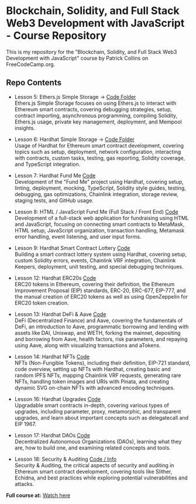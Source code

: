 # Blockchain, Solidity, and Full Stack Web3 Development with JavaScript - Course Repository

This is my repository for the "Blockchain, Solidity, and Full Stack Web3 Development with JavaScript" course by Patrick Collins on FreeCodeCamp.org.

## Repo Contents

- Lesson 5: Ethers.js Simple Storage -> [Code Folder](https://github.com/Astronaut828/SolidityCourse/tree/main/hh-solidity/ethers-simple-storage)<br>
 Ethers.js Simple Storage focuses on using Ethers.js to interact with Ethereum smart contracts, covering debugging strategies, setup, contract importing, asynchronous programming, compiling Solidity, Ethers.js usage, private key management, deployment, and Mempool insights.

- Lesson 6: Hardhat Simple Storage -> [Code Folder](https://github.com/Astronaut828/SolidityCourse/tree/main/hh-solidity/hardhat-simple-storage)<br>
Usage of Hardhat for Ethereum smart contract development, covering topics such as setup, deployment, network configuration, interacting with contracts, custom tasks, testing, gas reporting, Solidity coverage, and TypeScript integration.
  
- Lesson 7: Hardhat Fund Me [Code](https://github.com/Astronaut828/SolidityCourse/tree/main/hh-solidity/hardhat-fund-me)<br>
Development of the "Fund Me" project using Hardhat, covering setup, linting, deployment, mocking, TypeScript, Solidity style guides, testing, debugging, gas optimizations, Chainlink integration, storage review, staging tests, and GitHub usage.

- Lesson 8: HTML / JavaScript Fund Me (Full Stack / Front End) [Code](https://github.com/Astronaut828/SolidityCourse/tree/main/hh-solidity/html-fund-me)<br>
Development of a full-stack web application for fundraising using HTML and JavaScript, focusing on connecting smart contracts to MetaMask, HTML setup, JavaScript organization, transaction handling, Metamask error handling, event listening, and user input forms.
  
- Lesson 9: Hardhat Smart Contract Lottery [Code](https://github.com/Astronaut828/SolidityCourse/tree/main/hh-solidity/hardhat-smartcontract-lottery)<br>
Building a smart contract lottery system using Hardhat, covering setup, custom Solidity errors, events, Chainlink VRF integration, Chainlink Keepers, deployment, unit testing, and special debugging techniques.
  
- Lesson 12: Hardhat ERC20s [Code](https://github.com/Astronaut828/SolidityCourse/tree/main/hh-solidity/hardhart-ERC20)<br>
ERC20 tokens in Ethereum, covering their definition, the Ethereum Improvement Proposal (EIP) standards, ERC-20, ERC-677, EIP-777, and the manual creation of ERC20 tokens as well as using OpenZeppelin for ERC20 token creation.

- Lesson 13: Hardhat DeFi & Aave [Code](https://github.com/Astronaut828/SolidityCourse/tree/main/hh-solidity/hardhat-defi)<br>
DeFi (Decentralized Finance) and Aave, covering the fundamentals of DeFi, an introduction to Aave, programmatic borrowing and lending with assets like DAI, Uniswap, and WETH, forking the mainnet, depositing and borrowing from Aave, health factors, risk parameters, and repaying using Aave, along with visualizing transactions and aTokens.
  
- Lesson 14: Hardhat NFTs [Code](https://github.com/Astronaut828/SolidityCourse/tree/main/hh-solidity/hardhat-nft)<br>
NFTs (Non-Fungible Tokens), including their definition, EIP-721 standard, code overview, setting up NFTs with Hardhat, creating basic and random IPFS NFTs, mapping Chainlink VRF requests, generating rare NFTs, handling token images and URIs with Pinata, and creating dynamic SVG on-chain NFTs with advanced encoding techniques.

- Lesson 16: Hardhat Upgrades [Code](https://github.com/Astronaut828/SolidityCourse/tree/main/hh-solidity/hardhat-upgrades)<br>
Upgradable smart contracts in-depth, covering various types of upgrades, including parameter, proxy, metamorphic, and transparent upgrades, and learn about important concepts such as delegatecall and EIP 1967.

- Lesson 17: Hardhat DAOs [Code](https://github.com/Astronaut828/SolidityCourse/tree/main/hh-solidity/hardhat-dao-template)<br>
Decentralized Autonomous Organizations (DAOs), learning what they are, how to build one, and examining related concepts and tools.

- Lesson 18: Security & Auditing [Code / Info](https://github.com/Astronaut828/SolidityCourse/tree/main/hh-solidity/hardhat-security)<br>
Security & Auditing, the critical aspects of security and auditing in Ethereum smart contract development, covering tools like Slither, Echidna, and best practices while exploring potential vulnerabilities and attacks.

**Full course at:** [Watch here](https://www.youtube.com/watch?v=gyMwXuJrbJQ&t=30017s)
